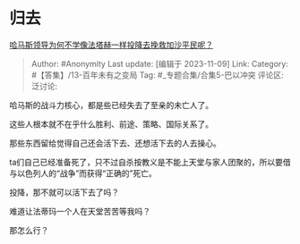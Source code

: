 # 归去
[哈马斯领导为何不学像法塔赫一样投降去挽救加沙平民呢？](https://www.zhihu.com/question/628481800/answer/3281886804)

> Author: #Anonymity
> Last update: [编辑于 2023-11-09]
> Link:
> Category: #【答集】/13-百年未有之变局
> Tag: #_专题合集/合集5-巴以冲突
> 评论区:
> 泛讨论:

哈马斯的战斗力核心，都是些已经失去了至亲的未亡人了。

这些人根本就不在乎什么胜利、前途、策略、国际关系了。

那些东西留给觉得自己还会活下去、还想活下去的人去操心。

ta们自己已经准备死了，只不过自杀按教义是不能上天堂与家人团聚的，所以要借与以色列人的“战争”而获得“正确的”死亡。

投降，那不就可以活下去了吗？

难道让法蒂玛一个人在天堂苦苦等我吗？

那怎么行？
